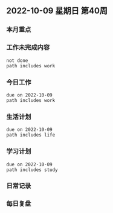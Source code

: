 
##  2022-10-09 星期日 第40周 

### 本月重点

### 工作未完成内容
```tasks
not done
path includes work
```


### 今日工作


```tasks
due on 2022-10-09
path includes work
```





### 生活计划
```tasks
due on 2022-10-09
path includes life
```


### 学习计划
```tasks
due on 2022-10-09
path includes study
```


### 日常记录




### 每日复盘




